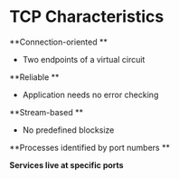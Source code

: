 # TCP Characteristics

**Connection-oriented **

* Two endpoints of a virtual circuit 

**Reliable **

* Application needs no error checking 

**Stream-based **

* No predefined blocksize 

**Processes identified by port numbers **

**Services live at specific ports**



